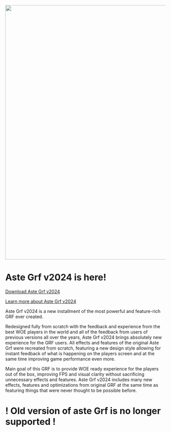 
<p align="center">
  <img width="800px" src="../astegrf2024-poster.png">
</p>

# Aste Grf v2024 is here!

[Download Aste Grf v2024](https://asteanya.gumroad.com/l/astegrf2024)

[Learn more about Aste Grf v2024](https://discord.gg/S6JjKW7Rpn)

Aste Grf v2024 is a new installment of the most powerful and feature-rich GRF ever created.

Redesigned fully from scratch with the feedback and experience from the best WOE players in the world and all of the feedback from users of previous versions all over the years, Aste Grf v2024 brings absolutely new experience for the GRF users. All effects and features of the original Aste Grf were recreated from scratch, featuring a new design style allowing for instant feedback of what is happening on the players screen and at the same time improving game performance even more.

Main goal of this GRF is to provide WOE ready experience for the players out of the box, improving FPS and visual clarity without sacrificing unnecessary effects and features.
Aste Grf v2024 includes many new effects, features and optimizations from original GRF at the same time as featuring things that were never thought to be possible before.

# ! Old version of aste Grf is no longer supported !
